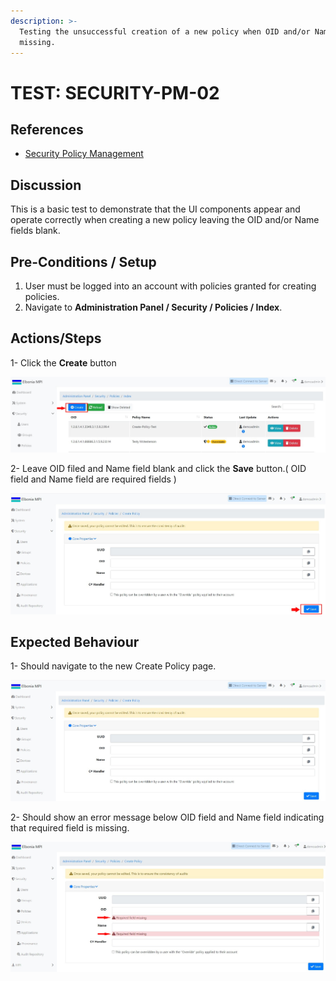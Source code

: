 ```yaml
---
description: >-
  Testing the unsuccessful creation of a new policy when OID and/or Name fields
  missing.
---
```


# TEST: SECURITY-PM-02

## References

* [Security Policy Management](broken-reference)

## Discussion

This is a basic test to demonstrate that the UI components appear and operate correctly when creating a new policy leaving the OID and/or Name fields blank.



## Pre-Conditions / Setup

1. User must be logged into an account with policies granted for creating policies.
2. Navigate to **Administration Panel / Security / Policies / Index**.

## Actions/Steps

1- Click the **Create** button&#x20;

![](<../../../../../../../../../.gitbook/assets/1 (7).jpg>)

2- Leave OID filed and Name field blank and click the **Save** button.( OID field and Name field are required fields )&#x20;

![](../../../../../../../../../.gitbook/assets/dnld2.jpg)

## Expected Behaviour

1- Should navigate to the new Create Policy page.

![](../../../../../../../../../.gitbook/assets/dnld1.jpg)

2- Should show an error message below OID field and Name field indicating that required field is missing.

![](<../../../../../../../../../.gitbook/assets/2 (3).jpg>)

&#x20;
